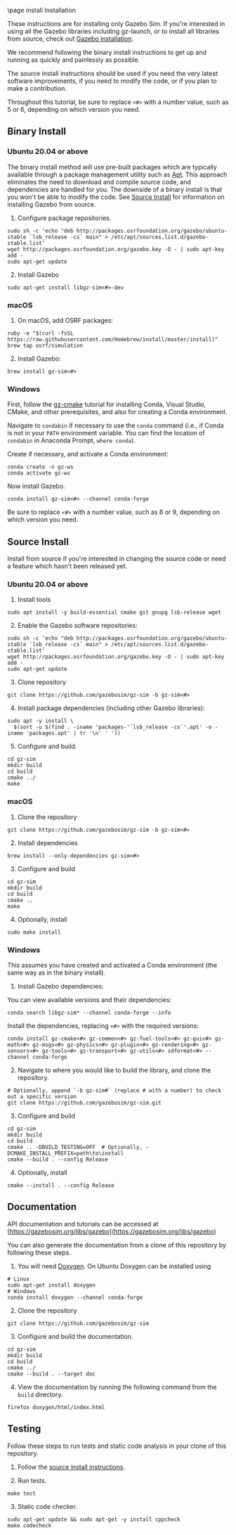 \page install Installation

These instructions are for installing only Gazebo Sim. If you're interested
in using all the Gazebo libraries including gz-launch, or to install all
libraries from source, check out
[Gazebo installation](https://gazebosim.org/docs/latest/install).

We recommend following the binary install instructions to get up and running as
quickly and painlessly as possible.

The source install instructions should be used if you need the very latest
software improvements, if you need to modify the code, or if you plan to make a
contribution.

Throughout this tutorial, be sure to replace `<#>` with a number value, such as
5 or 6, depending on which version you need.

## Binary Install

### Ubuntu 20.04 or above

The binary install method will use pre-built packages which are typically
available through a package management utility such as [Apt](https://wiki.debian.org/Apt).
This approach eliminates the need to download and compile source code, and dependencies
are handled for you. The downside of a binary install is that you won't be able to modify
the code. See [Source Install](#source-install) for information on
installing Gazebo from source.

1. Configure package repositories.
  ```
  sudo sh -c 'echo "deb http://packages.osrfoundation.org/gazebo/ubuntu-stable `lsb_release -cs` main" > /etc/apt/sources.list.d/gazebo-stable.list'
  wget http://packages.osrfoundation.org/gazebo.key -O - | sudo apt-key add -
  sudo apt-get update
  ```

2. Install Gazebo
  ```
  sudo apt-get install libgz-sim<#>-dev
  ```

### macOS

1. On macOS, add OSRF packages:
  ```
  ruby -e "$(curl -fsSL https://raw.githubusercontent.com/Homebrew/install/master/install)"
  brew tap osrf/simulation
  ```

2. Install Gazebo:
  ```
  brew install gz-sim<#>
  ```

### Windows

First, follow the [gz-cmake](https://gazebosim.org/api/cmake/4/install.html) tutorial for installing Conda, Visual Studio, CMake, and other prerequisites, and also for creating a Conda environment.

Navigate to ``condabin`` if necessary to use the ``conda`` command (i.e., if Conda is not in your `PATH` environment variable. You can find the location of ``condabin`` in Anaconda Prompt, ``where conda``).

Create if necessary, and activate a Conda environment:
```
conda create -n gz-ws
conda activate gz-ws
```

Now install Gazebo.

```
conda install gz-sim<#> --channel conda-forge
```

Be sure to replace `<#>` with a number value, such as 8 or 9, depending on
which version you need.

## Source Install

Install from source if you're interested in changing the source code or need a
feature which hasn't been released yet.

### Ubuntu 20.04 or above

1. Install tools
  ```
  sudo apt install -y build-essential cmake git gnupg lsb-release wget
  ```

2. Enable the Gazebo software repositories:
  ```
  sudo sh -c 'echo "deb http://packages.osrfoundation.org/gazebo/ubuntu-stable `lsb_release -cs` main" > /etc/apt/sources.list.d/gazebo-stable.list'
  wget http://packages.osrfoundation.org/gazebo.key -O - | sudo apt-key add -
  sudo apt-get update
  ```

3. Clone repository
  ```
  git clone https://github.com/gazebosim/gz-sim -b gz-sim<#>
  ```

4. Install package dependencies (including other Gazebo libraries):
  ```
  sudo apt -y install \
    $(sort -u $(find . -iname 'packages-'`lsb_release -cs`'.apt' -o -iname 'packages.apt' | tr '\n' ' '))
  ```

5. Configure and build.
  ```
  cd gz-sim
  mkdir build
  cd build
  cmake ../
  make
  ```

### macOS

1. Clone the repository
  ```
  git clone https://github.com/gazebosim/gz-sim -b gz-sim<#>
  ```

2. Install dependencies
  ```
  brew install --only-dependencies gz-sim<#>
  ```

3. Configure and build
  ```
  cd gz-sim
  mkdir build
  cd build
  cmake ..
  make
  ```

4. Optionally, install
  ```
  sudo make install
  ```

### Windows

This assumes you have created and activated a Conda environment (the same way as in the
binary install).

1. Install Gazebo dependencies:

  You can view available versions and their dependencies:
  ```
  conda search libgz-sim* --channel conda-forge --info
  ```

  Install the dependencies, replacing `<#>` with the required versions:
  ```
  conda install gz-cmake<#> gz-common<#> gz-fuel-tools<#> gz-gui<#> gz-math<#> gz-msgs<#> gz-physics<#> gz-plugin<#> gz-rendering<#> gz-sensors<#> gz-tools<#> gz-transport<#> gz-utils<#> sdformat<#> --channel conda-forge
  ```

2. Navigate to where you would like to build the library, and clone the repository.
  ```
  # Optionally, append `-b gz-sim#` (replace # with a number) to check out a specific version
  git clone https://github.com/gazebosim/gz-sim.git
  ```

3. Configure and build
  ```
  cd gz-sim
  mkdir build
  cd build
  cmake .. -DBUILD_TESTING=OFF  # Optionally, -DCMAKE_INSTALL_PREFIX=path\to\install
  cmake --build . --config Release
  ```

4. Optionally, install
  ```
  cmake --install . --config Release
  ```

## Documentation

API documentation and tutorials can be accessed at [https://gazebosim.org/libs/gazebo](https://gazebosim.org/libs/gazebo)

You can also generate the documentation from a clone of this repository by following these steps.

1. You will need [Doxygen](http://www.doxygen.org/). On Ubuntu Doxygen can be installed using
  ```
  # Linux
  sudo apt-get install doxygen
  # Windows
  conda install doxygen --channel conda-forge
  ```

2. Clone the repository
  ```
  git clone https://github.com/gazebosim/gz-sim
  ```

3. Configure and build the documentation.
  ```
  cd gz-sim
  mkdir build
  cd build
  cmake ../
  cmake --build . --target doc
  ```

4. View the documentation by running the following command from the `build` directory.
  ```
  firefox doxygen/html/index.html
  ```

## Testing

Follow these steps to run tests and static code analysis in your clone of this repository.

1. Follow the [source install instructions](#source-install).

2. Run tests.
  ```
  make test
  ```

3. Static code checker.
  ```
  sudo apt-get update && sudo apt-get -y install cppcheck
  make codecheck
  ```
